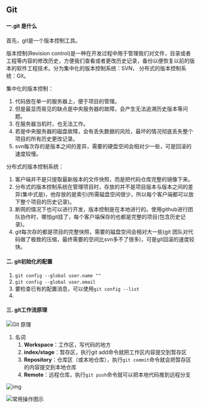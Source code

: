 ## Git

#### 一.git 是什么

首先，git是一个版本控制工具。

版本控制(Revision control)是一种在开发过程中用于管理我们对文件，目录或者工程等内容的修改历史，方便我们查看或者更改历史记录，备份以便恢复以前的版本的软件工程技术。分为集中化的版本控制系统：SVN， 分布式的版本控制系统：Git。

集中化的版本控制：

1. 代码放在单一的服务器上，便于项目的管理。
2. 但是最显而易见的缺点是中央服务器的故障，会产生无法追溯历史版本等问题。
3. 在服务器当机时，也无法工作。
4. 若是中央服务器的磁盘故障，会有丢失数据的风险，最坏的情况彻底丢失整个项目的所有历史更改记录。
5. svn每次存的是版本之间的差异，需要的硬盘空间会相对少一些，可是回滚的速度较慢。

分布式的版本控制系统：

1. 客户端并不是只提取最新版本的文件快照，而是把代码仓库完整的镜像下来。
2. 分布式的版本控制系统在管理项目时，存放的并不是项目版本与版本之间的差异(集中式是)，他存放的是索引(所需磁盘空间很少，所以每个客户端都可以放下整个项目的历史记录)。
3. 断网的情况下也可以进行开发，版本控制是在本地进行的。使用github进行团队协作时，哪怕git挂了，每个客户端保存的也都是完整的项目(包含历史记录)。
4. git每次存的都是项目的完整快照，需要的磁盘空间会相对大一些(git 团队对代码做了极致的压缩，最终需要的空间比svn多不了很多)，可是git回滚的速度较快。

#### 二. git初始化的配置

1. `git config --global user.name ""`
2. `git config --global user.email `
3. 要检查已有的配置消息，可以使用`git config --list`
4. 



#### 三. git工作流原理

![Git 原理](https://user-gold-cdn.xitu.io/2020/5/24/172425d6ec60dbf1?imageView2/0/w/1280/h/960/format/webp/ignore-error/1)

1. 名词
   1. **Workspace**：工作区，写代码的地方
   2. **index/stage**：暂存区，执行git add命令就把工作区内容提交到暂存区
   3. **Repository**：仓库区（或本地仓库），执行`git commit`命令就会把暂存区的内容提交到本地仓库
   4. **Remote**：远程仓库，执行`git push`命令就可以把本地代码推到远程分支

![img](https://user-gold-cdn.xitu.io/2020/5/24/172426bbb2c6c662?imageView2/0/w/1280/h/960/format/webp/ignore-error/1)

![常用操作图示](https://user-gold-cdn.xitu.io/2020/5/24/172426bbb3a69a45?imageView2/0/w/1280/h/960/format/webp/ignore-error/1)